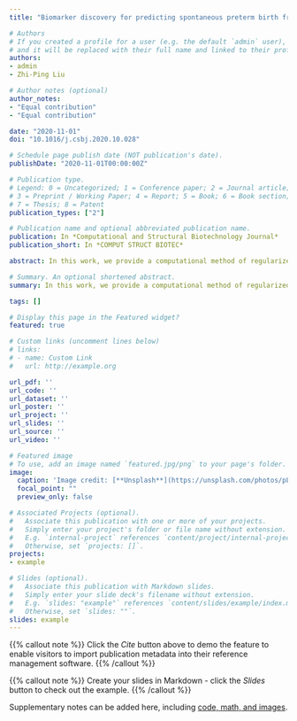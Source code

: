 ```yaml
---
title: "Biomarker discovery for predicting spontaneous preterm birth from gene expression data by regularized logistic regression"

# Authors
# If you created a profile for a user (e.g. the default `admin` user), write the username (folder name) here 
# and it will be replaced with their full name and linked to their profile.
authors:
- admin
- Zhi-Ping Liu

# Author notes (optional)
author_notes:
- "Equal contribution"
- "Equal contribution"

date: "2020-11-01"
doi: "10.1016/j.csbj.2020.10.028"

# Schedule page publish date (NOT publication's date).
publishDate: "2020-11-01T00:00:00Z"

# Publication type.
# Legend: 0 = Uncategorized; 1 = Conference paper; 2 = Journal article;
# 3 = Preprint / Working Paper; 4 = Report; 5 = Book; 6 = Book section;
# 7 = Thesis; 8 = Patent
publication_types: ["2"]

# Publication name and optional abbreviated publication name.
publication: In *Computational and Structural Biotechnology Journal*
publication_short: In *COMPUT STRUCT BIOTEC*

abstract: In this work, we provide a computational method of regularized logistic regression for discovering biomarkers of spontaneous preterm birth (SPTB) from gene expression data. The successful identification of SPTB biomarkers will greatly benefit the interference of infant gestational age for reducing the risks of pregnant women and preemies. In recent years, various approaches have been proposed for the feature selection of identifying the subset of meaningful genes that can achieve accurate classification for disease samples from controls. Here, we comprehensively summarize the regularized logistic regression with seven effective penalties developed for the selection of strongly indicative genes of SPTB from microarray data. We compare their properties and assess their classification performances in multiple datasets. It shows that elastic net, lasso, $L_{1/2}$ and SCAD penalties get the better performance than others and can be successfully used to identify biomarkers of SPTB. Particularly, we make a functional enrichment analysis on these biomarkers and construct a logistic regression classifier based on them. The classifier generates an indicator of preterm risk score (PRS) for predicting SPTB. Based on the trained predictor, we verify the identified biomarkers on an independent dataset. The biomarkers achieve the AUC value of 0.933 in the SPTB classification. The results demonstrate the effectiveness and efficiency of the built-up strategy of biomarker discovery with regularized logistic regression. Obviously, the proposed method of discovering biomarkers for SPTB can be easily extended for other complex diseases.

# Summary. An optional shortened abstract.
summary: In this work, we provide a computational method of regularized logistic regression for discovering biomarkers of spontaneous preterm birth (SPTB) from gene expression data. 

tags: []

# Display this page in the Featured widget?
featured: true

# Custom links (uncomment lines below)
# links:
# - name: Custom Link
#   url: http://example.org

url_pdf: ''
url_code: ''
url_dataset: ''
url_poster: ''
url_project: ''
url_slides: ''
url_source: ''
url_video: ''

# Featured image
# To use, add an image named `featured.jpg/png` to your page's folder. 
image:
  caption: 'Image credit: [**Unsplash**](https://unsplash.com/photos/pLCdAaMFLTE)'
  focal_point: ""
  preview_only: false

# Associated Projects (optional).
#   Associate this publication with one or more of your projects.
#   Simply enter your project's folder or file name without extension.
#   E.g. `internal-project` references `content/project/internal-project/index.md`.
#   Otherwise, set `projects: []`.
projects:
- example

# Slides (optional).
#   Associate this publication with Markdown slides.
#   Simply enter your slide deck's filename without extension.
#   E.g. `slides: "example"` references `content/slides/example/index.md`.
#   Otherwise, set `slides: ""`.
slides: example
---
```


{{% callout note %}}
Click the *Cite* button above to demo the feature to enable visitors to import publication metadata into their reference management software.
{{% /callout %}}

{{% callout note %}}
Create your slides in Markdown - click the *Slides* button to check out the example.
{{% /callout %}}

Supplementary notes can be added here, including [code, math, and images](https://github.com/zpliulab/LogReg).
